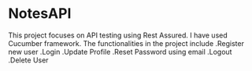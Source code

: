 # NotesAPI

This project focuses on API testing using Rest Assured. I have used Cucumber framework.
The functionalities in the project include
.Register new user
.Login
.Update Profile
.Reset Password using email
.Logout
.Delete User
